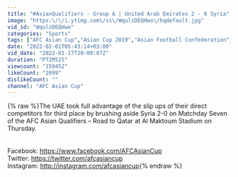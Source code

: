 ```yaml
---
title: "#AsianQualifiers - Group A | United Arab Emirates 2 - 0 Syria"
image: "https:\/\/i.ytimg.com\/vi\/WqulzDEQHwo\/hqdefault.jpg"
vid_id: "WqulzDEQHwo"
categories: "Sports"
tags: ["AFC Asian Cup","Asian Cup 2019","Asian Football Confederation"]
date: "2022-02-01T05:43:14+03:00"
vid_date: "2022-01-27T20:00:07Z"
duration: "PT2M52S"
viewcount: "159452"
likeCount: "2099"
dislikeCount: ""
channel: "AFC Asian Cup"
---
```

{% raw %}The UAE took full advantage of the slip ups of their direct competitors for third place by brushing aside Syria 2-0 on Matchday Seven of the AFC Asian Qualifiers – Road to Qatar at Al Maktoum Stadium on Thursday.<br /><br /><br />Facebook: <a rel="nofollow" target="blank" href="https://www.facebook.com/AFCAsianCup">https://www.facebook.com/AFCAsianCup</a><br />Twitter: <a rel="nofollow" target="blank" href="https://twitter.com/afcasiancup">https://twitter.com/afcasiancup</a><br />Instagram:  <a rel="nofollow" target="blank" href="http://instagram.com/afcasiancup">http://instagram.com/afcasiancup</a>{% endraw %}
